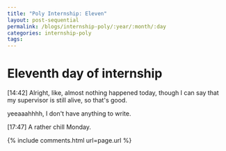 ```yaml
---
title: "Poly Internship: Eleven"
layout: post-sequential
permalink: /blogs/internship-poly/:year/:month/:day
categories: internship-poly
tags: 
---
```

# Eleventh day of internship

<span class="timestamp">[14:42]</span> Alright, like, almost nothing happened today, though I can say that my supervisor is still alive, so that's good. 

yeeaaahhhh, I don't have anything to write.

<span class="timestamp">[17:47]</span> A rather chill Monday.

{% include comments.html url=page.url %}
